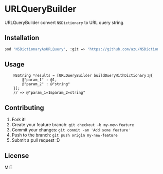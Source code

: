 # URLQueryBuilder

URLQueryBuilder convert `NSDictionary` to URL query string.

## Installation

``` sh
pod 'NSDictionaryAsURLQuery', :git => 'https://github.com/azu/NSDictionaryAsURLQuery.git'
```

## Usage

``` objc
    NSString *results = [URLQueryBuilder buildQueryWithDictionary:@{
        @"param_1" : @1,
        @"param_2" : @"string"
    }];
    // => @"param_1=1&param_2=string"
```

## Contributing

1. Fork it!
2. Create your feature branch: `git checkout -b my-new-feature`
3. Commit your changes: `git commit -am 'Add some feature'`
4. Push to the branch: `git push origin my-new-feature`
5. Submit a pull request :D

## License

MIT